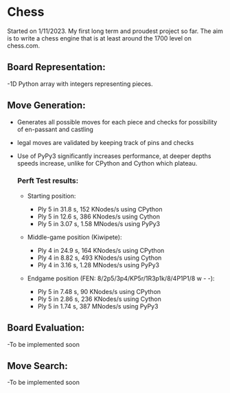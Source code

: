 # Chess
Started on 1/11/2023. My first long term and proudest project so far.
The aim is to write a chess engine that is at least around the 1700 level on chess.com. 

## Board Representation: 
-1D Python array with integers representing pieces. 

## Move Generation: 
- Generates all possible moves for each piece and checks for possibility of en-passant and castling
- legal moves are validated by keeping track of pins and checks
- Use of PyPy3 significantly increases performance, at deeper depths speeds increase, unlike for
  CPython and Cython which plateau.
 
  ### Perft Test results:
  - Starting position:
    - Ply 5 in 31.8 s, 152 KNodes/s using CPython 
    - Ply 5 in 12.6 s, 386 KNodes/s using Cython
    - Ply 5 in 3.07 s, 1.58 MNodes/s using PyPy3 

  - Middle-game position (Kiwipete):
    - Ply 4 in 24.9 s, 164 KNodes/s using CPython 
    - Ply 4 in 8.82 s, 493 KNodes/s using Cython
    - Ply 4 in 3.16 s, 1.28 MNodes/s using PyPy3 

  - Endgame position (FEN: 8/2p5/3p4/KP5r/1R3p1k/8/4P1P1/8 w - -):
    - Ply 5 in 7.48 s, 90 KNodes/s using CPython 
    - Ply 5 in 2.86 s, 236 KNodes/s using Cython
    - Ply 5 in 1.74 s, 387 MNodes/s using PyPy3 
    
## Board Evaluation: 
-To be implemented soon

## Move Search: 
-To be implemented soon

